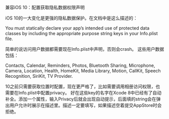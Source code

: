 兼容iOS 10：配置获取隐私数据权限声明

iOS 10的一大变化是更强的隐私数据保护。在文档中是这么描述的：

You must statically declare your app’s intended use of protected data classes by including the appropriate purpose string keys in your Info.plist file.

简单的说访问用户数据都需要现在Info.plist中声明，否则会crash。
这些用户数据包括：

Contacts, Calendar, Reminders, Photos, Bluetooth Sharing, Microphone, Camera, Location, Health, HomeKit, Media Library, Motion, CallKit, Speech Recognition, SiriKit, TV Provider.

10之前只需要获取位置时配置，现在更严格了，比如需要调用相册访问权限，也需要在Info.plist中配置privacy。
好在这些key的名字在Xcode 8中已经有了自动补全。添加一个属性，输入Privacy后就会出现自动提示，后面填的string会在弹出用户允许时展示在描述里。描述一定要填写，如果描述空着提交AppStore时会拒绝。

